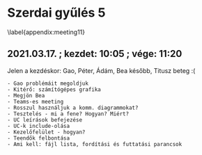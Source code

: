 # Szerdai gyűlés 5
\label{appendix:meeting11}

## 2021.03.17. ; kezdet: 10:05 ; vége: 11:20

Jelen a kezdéskor: Gao, Péter, Ádám, Bea később, Titusz beteg :(

	- Gao problémáit megoldjuk
	- Kitérő: számítógépes grafika
	- Megjön Bea
	- Teams-es meeting
	- Rosszul használjuk a komm. diagrammokat?
	- Tesztelés - mi a fene? Hogyan? Miért?
	- UC leírások befejezése
	- UC-k include-olása
	- Kezelőfelület - hogyan?
	- Teendők felbontása
	- Ami kell: fájl lista, fordítási és futtatási parancsok